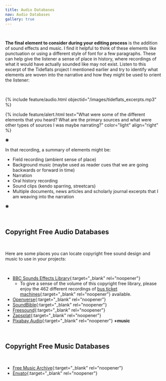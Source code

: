 ```yaml
---
title: Audio Databases
nav: Audio Databases
gallery: true
---
```


<br>

**The final element to consider during your editing process** is the addition of sound effects and music. I find it helpful to think of these elements like punctuation or using a different style of font for a few paragraphs. These can help give the listener a sense of place in history, where recordings of what it would have actually sounded like may not exist. Listen to this excerpt of the Tideflats project I mentioned earlier and try to identify what elements are woven into the narrative and how they might be used to orient the listener:

<br>

{% include feature/audio.html objectid="/images/tideflats_excerpts.mp3" %}

{% include feature/alert.html text="What were some of the different elements that you heard? What are the primary sources and what were other types of sources I was maybe narrating?" color="light" align="right" %}

<div class="symbol-container">
    <p class="symbol">&#10042;</p>
</div>

In that recording, a summary of elements might be:

- Field recording (ambient sense of place)
- Background music (maybe used as reader cues that we are going backwards or forward in time)
- Narration
- Oral history recording
- Sound clips (kendo sparring, streetcars)
- Multiple documents, news articles and scholarly journal excerpts that I am weaving into the narration

<div class="symbol-container">
    <p class="symbol">&#10042;</p>
</div>

<br>

## Copyright Free Audio Databases

<br>

Here are some places you can locate copyright free sound design and music to use in your projects:

<br>

- [BBC Sounds Effects Library](https://sound-effects.bbcrewind.co.uk/search){:target="_blank" rel="noopener"}
    - To give a sense of the volume of this copyright free library, please enjoy the 462 different recordings of [bus ticket machines](https://sound-effects.bbcrewind.co.uk/search?q=ticket%20machine){:target="_blank" rel="noopener"} available.
- [Openverse](https://openverse.org/){:target="_blank" rel="noopener"}
- [SoundBible](https://soundbible.com/){:target="_blank" rel="noopener"}
- [Freesound](https://freesound.org/){:target="_blank" rel="noopener"}
- [Zapsplat](https://www.zapsplat.com/registration/){:target="_blank" rel="noopener"}
- [Pixabay Audio](https://pixabay.com/sound-effects/){:target="_blank" rel="noopener"} **+music**

<br>

## Copyright Free Music Databases

<br>

- [Free Music Archive](https://freemusicarchive.org/home){:target="_blank" rel="noopener"}
- [Envato](https://elements.envato.com/audio/royalty-free-music){:target="_blank" rel="noopener"}

<br>
